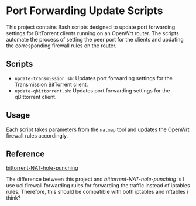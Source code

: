 # Port Forwarding Update Scripts

This project contains Bash scripts designed to update port forwarding settings for BitTorrent clients running on an OpenWrt router. The scripts automate the process of setting the peer port for the clients and updating the corresponding firewall rules on the router.

## Scripts

- `update-transmission.sh`: Updates port forwarding settings for the Transmission BitTorrent client.
- `update-qbittorrent.sh`: Updates port forwarding settings for the qBittorrent client.

## Usage

Each script takes parameters from the `natmap` tool and updates the OpenWrt firewall rules accordingly.

## Reference

[bittorrent-NAT-hole-punching](https://github.com/wits-fe/bittorrent-NAT-hole-punching/blob/main/update-tr.sh)

The difference between this project and _bittorrent-NAT-hole-punching_ is I use uci firewall forwarding rules for forwarding the traffic instead of iptables rules. Therefore, this should be compatible with both iptables and nftables i think?
